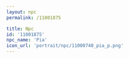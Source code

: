 ```yaml
---
layout: npc
permalink: /11001875

title: Npc
id: '11001875'
npc_name: 'Pia'
icon_url: 'portrait/npc/11000740_pia_p.png'
---
```

